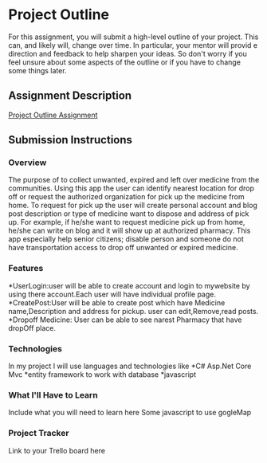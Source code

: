 # Project Outline
For this assignment, you will submit a high-level outline of your project. This can, and likely will, change over time. In particular, your mentor will provid e direction and feedback to help sharpen your ideas. So don't worry if you feel unsure about some aspects of the outline or if you have to change some things later.

## Assignment Description
[Project Outline Assignment](https://education.launchcode.org/liftoff/modules/assignments/project-outline)

## Submission Instructions

### Overview
The purpose of to collect unwanted, expired and left over medicine from the communities. Using this app the user can identify nearest location for drop off or request the authorized organization for pick up the medicine from home. To request for pick up the user will create personal account and blog post description or type of medicine want to dispose and address of pick up. For example, if he/she want to request medicine pick up from home, he/she can write on blog and it will show up at authorized pharmacy. This app especially help senior citizens; disable person and someone do not have transportation access to drop off unwanted or expired medicine.
### Features
*UserLogin:user will be able to create account  and login to mywebsite by using there account.Each user will have individual profile page.
*CreatePost:User will be able to create post which have Medicine name,Description and address for pickup. user can edit,Remove,read posts.
*Dropoff Medicine: User can be able to see narest Pharmacy that have dropOff place.
### Technologies
In my project I will use languages and technologies like
*C# Asp.Net Core Mvc 
*entity framework to work with database
*javascript 
### What I'll Have to Learn
Include what you will need to learn here
Some javascript to use gogleMap
### Project Tracker
Link to your Trello board here

